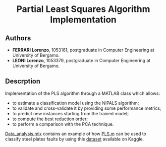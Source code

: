 <h1 align="center">Partial Least Squares Algorithm Implementation</h1>

## Authors
* **FERRARI Lorenzo**, 1053161, postgraduate in Computer Engineering at University of Bergamo.
* **LEONI Lorenzo**, 1053379, postgraduate in Computer Engineering at University of Bergamo.

## Descrption
Implementation of the PLS algorithm through a MATLAB class which allows:
* to estimate a classification model using the NIPALS algorithm;
* to validate and cross-validate it by providing some performance metrics;
* to predict new instances starting from the trained model;
* to compute the best reduction order;
* to perform a comparison with the PCA technique.

[Data_analysis.mlx](Scripts/Data_analysis.mlx) contains an example of how [PLS.m](Scripts/PLS.m) can be used to classify 
steel plates faults by using this [dataset](https://www.kaggle.com/datasets/uciml/faulty-steel-plates) available on Kaggle.
